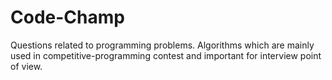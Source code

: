 # Code-Champ
Questions related to programming problems.
Algorithms which are mainly used in competitive-programming contest and important for interview point of view.

